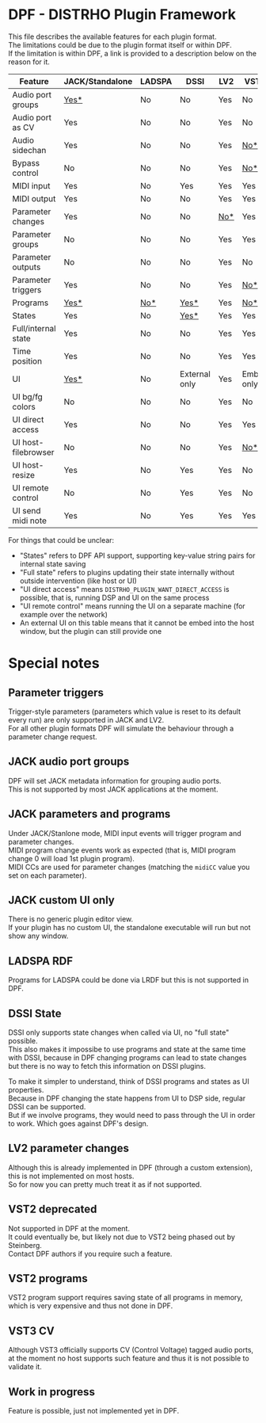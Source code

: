 # DPF - DISTRHO Plugin Framework

This file describes the available features for each plugin format.  
The limitations could be due to the plugin format itself or within DPF.  
If the limitation is within DPF, a link is provided to a description below on the reason for it.

| Feature             | JACK/Standalone                       | LADSPA             | DSSI                | LV2                           | VST2                       | VST3                       | CLAP                       | AU                         |  Feature            |
|---------------------|---------------------------------------|--------------------|---------------------|-------------------------------|----------------------------|----------------------------|----------------------------|----------------------------|---------------------|
| Audio port groups   | [Yes*](#jack-audio-port-groups)       | No                 | No                  | Yes                           | No                         | Yes                        | Yes                        | [No*](#work-in-progress)   | Audio port groups   |
| Audio port as CV    | Yes                                   | No                 | No                  | Yes                           | No                         | [Yes*](#vst3-cv)           | [No*](#work-in-progress)   | No                         | Audio port as CV    |
| Audio sidechan      | Yes                                   | No                 | No                  | Yes                           | [No*](#vst2-deprecated)    | Yes                        | Yes                        | [No*](#work-in-progress)   | Audio sidechan      |
| Bypass control      | No                                    | No                 | No                  | Yes                           | [No*](#vst2-deprecated)    | Yes                        | Yes                        | Yes                        | Bypass control      |
| MIDI input          | Yes                                   | No                 | Yes                 | Yes                           | Yes                        | Yes                        | Yes                        | Yes                        | MIDI input          |
| MIDI output         | Yes                                   | No                 | No                  | Yes                           | Yes                        | Yes                        | Yes                        | Yes                        | MIDI output         |
| Parameter changes   | Yes                                   | No                 | No                  | [No*](#lv2-parameter-changes) | Yes                        | Yes                        | Yes                        | Yes                        | Parameter changes   |
| Parameter groups    | No                                    | No                 | No                  | Yes                           | Yes                        | [No*](#work-in-progress)   | Yes                        | [No*](#work-in-progress)   | Parameter groups    |
| Parameter outputs   | No                                    | No                 | No                  | Yes                           | No                         | Yes                        | Yes                        | Yes                        | Parameter outputs   |
| Parameter triggers  | Yes                                   | No                 | No                  | Yes                           | [No*](#parameter-triggers) | [No*](#parameter-triggers) | [No*](#parameter-triggers) | [No*](#parameter-triggers) | Parameter triggers  |
| Programs            | [Yes*](#jack-parameters-and-programs) | [No*](#ladspa-rdf) | [Yes*](#dssi-state) | Yes                           | [No*](#vst2-programs)      | Yes                        | No                         | Yes                        | Programs            |
| States              | Yes                                   | No                 | [Yes*](#dssi-state) | Yes                           | Yes                        | Yes                        | Yes                        | Yes                        | States              |
| Full/internal state | Yes                                   | No                 | No                  | Yes                           | Yes                        | Yes                        | Yes                        | Yes                        | Full/internal state |
| Time position       | Yes                                   | No                 | No                  | Yes                           | Yes                        | Yes                        | Yes                        | Yes                        | Time position       |
| UI                  | [Yes*](#jack-custom-ui-only)          | No                 | External only       | Yes                           | Embed only                 | Embed only                 | Yes                        | Embed only                 | UI                  |
| UI bg/fg colors     | No                                    | No                 | No                  | Yes                           | No                         | No?                        | No                         | No                         | UI bg/fg colors     |
| UI direct access    | Yes                                   | No                 | No                  | Yes                           | Yes                        | Yes                        | Yes                        | Yes                        | UI direct access    |
| UI host-filebrowser | No                                    | No                 | No                  | Yes                           | [No*](#vst2-deprecated)    | [No*](#work-in-progress)   | [No*](#work-in-progress)   | No                         | UI host-filebrowser |
| UI host-resize      | Yes                                   | No                 | Yes                 | Yes                           | No                         | Yes                        | Yes                        | No                         | UI host-resize      |
| UI remote control   | No                                    | No                 | Yes                 | Yes                           | No                         | Yes                        | No                         | Yes                        | UI remote control   |
| UI send midi note   | Yes                                   | No                 | Yes                 | Yes                           | Yes                        | Yes                        | Yes                        | Yes                        | UI send midi note   |

For things that could be unclear:

- "States" refers to DPF API support, supporting key-value string pairs for internal state saving
- "Full state" refers to plugins updating their state internally without outside intervention (like host or UI)
- "UI direct access" means `DISTRHO_PLUGIN_WANT_DIRECT_ACCESS` is possible, that is, running DSP and UI on the same process
- "UI remote control" means running the UI on a separate machine (for example over the network)
- An external UI on this table means that it cannot be embed into the host window, but the plugin can still provide one

# Special notes

## Parameter triggers

Trigger-style parameters (parameters which value is reset to its default every run) are only supported in JACK and LV2.  
For all other plugin formats DPF will simulate the behaviour through a parameter change request.

## JACK audio port groups

DPF will set JACK metadata information for grouping audio ports.  
This is not supported by most JACK applications at the moment.

## JACK parameters and programs

Under JACK/Stanlone mode, MIDI input events will trigger program and parameter changes.  
MIDI program change events work as expected (that is, MIDI program change 0 will load 1st plugin program).  
MIDI CCs are used for parameter changes (matching the `midiCC` value you set on each parameter).

## JACK custom UI only

There is no generic plugin editor view.  
If your plugin has no custom UI, the standalone executable will run but not show any window.

## LADSPA RDF

Programs for LADSPA could be done via LRDF but this is not supported in DPF.

## DSSI State

DSSI only supports state changes when called via UI, no "full state" possible.  
This also makes it impossibe to use programs and state at the same time with DSSI,
because in DPF changing programs can lead to state changes but there is no way to fetch this information on DSSI plugins.

To make it simpler to understand, think of DSSI programs and states as UI properties.  
Because in DPF changing the state happens from UI to DSP side, regular DSSI can be supported.  
But if we involve programs, they would need to pass through the UI in order to work. Which goes against DPF's design.

## LV2 parameter changes

Although this is already implemented in DPF (through a custom extension), this is not implemented on most hosts.  
So for now you can pretty much treat it as if not supported.

## VST2 deprecated

Not supported in DPF at the moment.  
It could eventually be, but likely not due to VST2 being phased out by Steinberg.  
Contact DPF authors if you require such a feature.

## VST2 programs

VST2 program support requires saving state of all programs in memory, which is very expensive and thus not done in DPF.

## VST3 CV

Although VST3 officially supports CV (Control Voltage) tagged audio ports,
at the moment no host supports such feature and thus it is not possible to validate it.

## Work in progress

Feature is possible, just not implemented yet in DPF.
